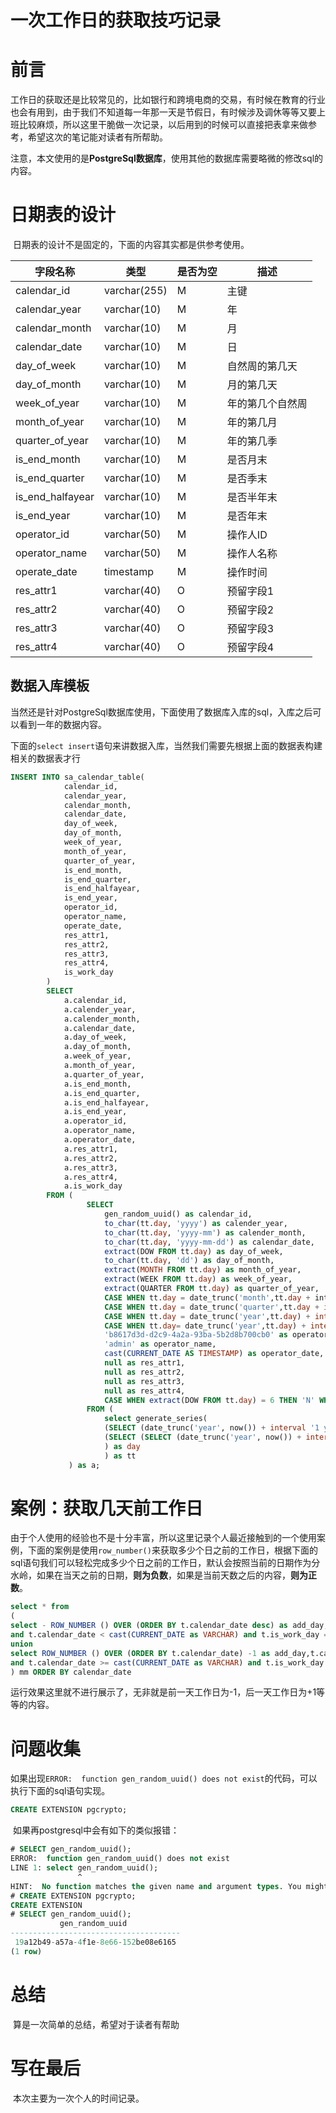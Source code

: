 # 一次工作日的获取技巧记录

# 前言

​	工作日的获取还是比较常见的，比如银行和跨境电商的交易，有时候在教育的行业也会有用到，由于我们不知道每一年那一天是节假日，有时候涉及调休等等又要上班比较麻烦，所以这里干脆做一次记录，以后用到的时候可以直接把表拿来做参考，希望这次的笔记能对读者有所帮助。

​	注意，本文使用的是**PostgreSql数据库**，使用其他的数据库需要略微的修改sql的内容。



# 日期表的设计

​	日期表的设计不是固定的，下面的内容其实都是供参考使用。

| **字段名称**     | **类型**     | **是否为空** | **描述**         |
| ---------------- | ------------ | ------------ | ---------------- |
| calendar_id      | varchar(255) | M            | 主键             |
| calendar_year    | varchar(10)  | M            | 年               |
| calendar_month   | varchar(10)  | M            | 月               |
| calendar_date    | varchar(10)  | M            | 日               |
| day_of_week      | varchar(10)  | M            | 自然周的第几天   |
| day_of_month     | varchar(10)  | M            | 月的第几天       |
| week_of_year     | varchar(10)  | M            | 年的第几个自然周 |
| month_of_year    | varchar(10)  | M            | 年的第几月       |
| quarter_of_year  | varchar(10)  | M            | 年的第几季       |
| is_end_month     | varchar(10)  | M            | 是否月末         |
| is_end_quarter   | varchar(10)  | M            | 是否季末         |
| is_end_halfayear | varchar(10)  | M            | 是否半年末       |
| is_end_year      | varchar(10)  | M            | 是否年末         |
| operator_id      | varchar(50)  | M            | 操作人ID         |
| operator_name    | varchar(50)  | M            | 操作人名称       |
| operate_date     | timestamp    | M            | 操作时间         |
| res_attr1        | varchar(40)  | O            | 预留字段1        |
| res_attr2        | varchar(40)  | O            | 预留字段2        |
| res_attr3        | varchar(40)  | O            | 预留字段3        |
| res_attr4        | varchar(40)  | O            | 预留字段4        |



## 数据入库模板

​	当然还是针对PostgreSql数据库使用，下面使用了数据库入库的sql，入库之后可以看到一年的数据内容。

​	下面的`select insert`语句来讲数据入库，当然我们需要先根据上面的数据表构建相关的数据表才行

```sql
INSERT INTO sa_calendar_table(
            calendar_id,
            calendar_year,
            calendar_month,
            calendar_date,
            day_of_week,
            day_of_month,
            week_of_year,
            month_of_year,
            quarter_of_year,
            is_end_month,
            is_end_quarter,
            is_end_halfayear,
            is_end_year,
            operator_id,
            operator_name,
            operate_date,
            res_attr1,
            res_attr2,
            res_attr3,
            res_attr4,
            is_work_day
        )
        SELECT
            a.calendar_id,
            a.calender_year,
            a.calender_month,
            a.calendar_date,
            a.day_of_week,
            a.day_of_month,
            a.week_of_year,
            a.month_of_year,
            a.quarter_of_year,
            a.is_end_month,
            a.is_end_quarter,
            a.is_end_halfayear,
            a.is_end_year,
            a.operator_id,
            a.operator_name,
            a.operator_date,
            a.res_attr1,
            a.res_attr2,
            a.res_attr3,
            a.res_attr4,
            a.is_work_day
        FROM (
                 SELECT
                     gen_random_uuid() as calendar_id,
                     to_char(tt.day, 'yyyy') as calender_year,
                     to_char(tt.day, 'yyyy-mm') as calender_month,
                     to_char(tt.day, 'yyyy-mm-dd') as calendar_date,
                     extract(DOW FROM tt.day) as day_of_week,
                     to_char(tt.day, 'dd') as day_of_month,
                     extract(MONTH FROM tt.day) as month_of_year,
                     extract(WEEK FROM tt.day) as week_of_year,
                     extract(QUARTER FROM tt.day) as quarter_of_year,
                     CASE WHEN tt.day = date_trunc('month',tt.day + interval'1 month') - interval '1 day' THEN 'Y' ELSE 'N' END as is_end_month,
                     CASE WHEN tt.day = date_trunc('quarter',tt.day + interval '3 month') - interval '1 day' THEN 'Y' ELSE 'N' END as is_end_quarter,
                     CASE WHEN tt.day = date_trunc('year',tt.day) + interval '6 month' - interval '1 day'THEN 'Y' ELSE 'N' END as is_end_halfayear,
                     CASE WHEN tt.day= date_trunc('year',tt.day) + interval '12 month' - interval '1 day'THEN 'Y' ELSE 'N' END as is_end_year,
                     'b8617d3d-d2c9-4a2a-93ba-5b2d8b700cb0' as operator_id,
                     'admin' as operator_name,
                     cast(CURRENT_DATE AS TIMESTAMP) as operator_date,
                     null as res_attr1,
                     null as res_attr2,
                     null as res_attr3,
                     null as res_attr4,
                     CASE WHEN extract(DOW FROM tt.day) = 6 THEN 'N' WHEN extract(DOW FROM tt.day) = 0 THEN 'N' ELSE 'Y' END as is_work_day
                 FROM (
                     select generate_series(
                     (SELECT (date_trunc('year', now()) + interval '1 year' )::date as next_year_first_date) ,
                     (SELECT (SELECT (date_trunc('year', now()) + interval '2 year')::date -1 as last_year_last_date)), '1 d'
                     ) as day
                     ) as tt
             ) as a;
```



# 案例：获取几天前工作日

​	由于个人使用的经验也不是十分丰富，所以这里记录个人最近接触到的一个使用案例，下面的案例是使用`row_number()`来获取多少个日之前的工作日，根据下面的sql语句我们可以轻松完成多少个日之前的工作日，默认会按照当前的日期作为分水岭，如果在当天之前的日期，**则为负数**，如果是当前天数之后的内容，**则为正数**。

```sql
select * from 
(
select - ROW_NUMBER () OVER (ORDER BY t.calendar_date desc) as add_day,t.calendar_date from sa_calendar_table t where t.calendar_year = '2021' 
and t.calendar_date < cast(CURRENT_DATE as VARCHAR) and t.is_work_day = 'Y' 
union
select ROW_NUMBER () OVER (ORDER BY t.calendar_date) -1 as add_day,t.calendar_date from sa_calendar_table t where t.calendar_year = '2021' 
and t.calendar_date >= cast(CURRENT_DATE as VARCHAR) and t.is_work_day = 'Y' 
) mm ORDER BY calendar_date
```

​	运行效果这里就不进行展示了，无非就是前一天工作日为-1，后一天工作日为+1等等的内容。







# 问题收集

​	如果出现`ERROR:  function gen_random_uuid() does not exist`的代码，可以执行下面的sql语句实现。

```sql
CREATE EXTENSION pgcrypto;
```

​	如果再postgresql中会有如下的类似报错：

```sql
# SELECT gen_random_uuid();
ERROR:  function gen_random_uuid() does not exist
LINE 1: select gen_random_uuid();
               ^
HINT:  No function matches the given name and argument types. You might need to add explicit type casts.
# CREATE EXTENSION pgcrypto;
CREATE EXTENSION
# SELECT gen_random_uuid();
           gen_random_uuid            
--------------------------------------
 19a12b49-a57a-4f1e-8e66-152be08e6165
(1 row)
```

# 总结

​	算是一次简单的总结，希望对于读者有帮助



# 写在最后

​	本次主要为一次个人的时间记录。

